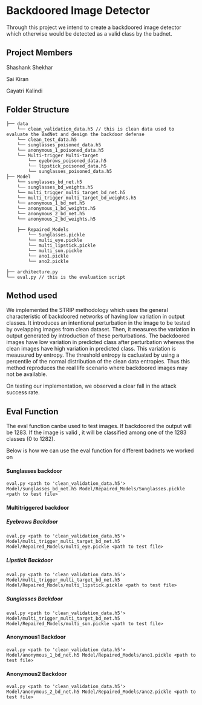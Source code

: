 # Backdoored Image Detector

Through this project we intend to create a backdoored image detector which otherwise would be detected as a valid class by the badnet.

## Project Members
Shashank Shekhar 

Sai Kiran

Gayatri Kalindi

## Folder Structure

```
├── data 
    └── clean_validation_data.h5 // this is clean data used to evaluate the BadNet and design the backdoor defense
    └── clean_test_data.h5
    └── sunglasses_poisoned_data.h5
    └── anonymous_1_poisoned_data.h5
    └── Multi-trigger Multi-target
        └── eyebrows_poisoned_data.h5
        └── lipstick_poisoned_data.h5
        └── sunglasses_poisoned_data.h5
├── Model
    └── sunglasses_bd_net.h5
    └── sunglasses_bd_weights.h5
    └── multi_trigger_multi_target_bd_net.h5
    └── multi_trigger_multi_target_bd_weights.h5
    └── anonymous_1_bd_net.h5
    └── anonymous_1_bd_weights.h5
    └── anonymous_2_bd_net.h5
    └── anonymous_2_bd_weights.h5
    
    ├── Repaired_Models
        └── Sunglasses.pickle
        └── multi_eye.pickle
        └── multi_lipstick.pickle
        └── multi_sun.pickle
        └── ano1.pickle
        └── ano2.pickle    
    
├── architecture.py
└── eval.py // this is the evaluation script

```

## Method used

We implemented the STRIP methodology which uses the general characteristic of backdoored networks of having low variation in output classes. It introduces an intentional perturbation in the image to be tested by ovelapping images from clean dataset. Then, it measures the variation in output generated by introduction of these perturbations. The backdoored images have low variation in predicted class after perturbation whereas the clean images have high variation in predicted class. This variation is meausured by entropy. The threshold entropy is cacluated by using a percentile of the normal distribution of the clean data entropies. Thus this method reproduces the real life scenario where backdoored images may not be available. 

On testing our implementation, we observed a clear fall in the attack success rate.

## Eval Function

The eval function canbe used to test images. If backdoored the output will be 1283. If the image is valid , it will be classified among one of the 1283 classes (0 to 1282).

Below is how we can use the eval function for different badnets we worked on 

#### Sunglasses backdoor
```
eval.py <path to 'clean_validation_data.h5'> Model/sunglasses_bd_net.h5 Model/Repaired_Models/Sunglasses.pickle <path to test file>
```

#### Multitriggered backdoor

##### Eyebrows Backdoor
```
eval.py <path to 'clean_validation_data.h5'> Model/multi_trigger_multi_target_bd_net.h5 Model/Repaired_Models/multi_eye.pickle <path to test file>
```

##### Lipstick Backdoor
```
eval.py <path to 'clean_validation_data.h5'> Model/multi_trigger_multi_target_bd_net.h5 Model/Repaired_Models/multi_lipstick.pickle <path to test file>
```

##### Sunglasses Backdoor
```
eval.py <path to 'clean_validation_data.h5'> Model/multi_trigger_multi_target_bd_net.h5 Model/Repaired_Models/multi_sun.pickle <path to test file>
```


#### Anonymous1 Backdoor
```
eval.py <path to 'clean_validation_data.h5'> Model/anonymous_1_bd_net.h5 Model/Repaired_Models/ano1.pickle <path to test file>
```


#### Anonymous2 Backdoor
```
eval.py <path to 'clean_validation_data.h5'> Model/anonymous_2_bd_net.h5 Model/Repaired_Models/ano2.pickle <path to test file>
```
